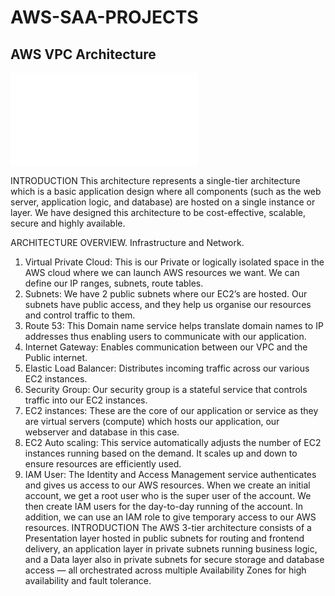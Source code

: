 # AWS-SAA-PROJECTS
## AWS VPC Architecture

![AWS SINGLE TIER ARCHITECTURE](SINGLE-TIER-ARCHITECTURE-GIT.pdf)

INTRODUCTION
This architecture represents a  single-tier architecture which is a basic application design where all components (such as the web server, application logic, and database) are hosted on a single instance or layer. We have designed this architecture to be cost-effective, scalable, secure and highly available. 

ARCHITECTURE OVERVIEW.
Infrastructure and Network.
1.	Virtual Private Cloud: This is our Private or logically isolated space in the AWS cloud where we can launch AWS resources we want. We can define our IP ranges, subnets, route tables.
2.	Subnets: We have 2 public subnets where our EC2’s are hosted. Our subnets have public access, and they help us organise our resources and control traffic to them.
3.	Route 53: This Domain name service helps translate domain names to IP addresses thus enabling users to communicate with our application.
4.	Internet Gateway: Enables communication between our VPC and the Public internet.
5.	Elastic Load Balancer: Distributes incoming traffic across our various EC2 instances.
6.	Security Group: Our security group is a stateful service that controls traffic into our EC2 instances.
7.	EC2 instances: These are the core of our application or service as they are virtual servers (compute) which hosts our application, our webserver and database in this case.
8.	EC2 Auto scaling: This service automatically adjusts the number of EC2 instances running based on the demand. It scales up and down to ensure resources are efficiently used.
9.	IAM User: The Identity and Access Management service authenticates and gives us access to our AWS resources. When we create an initial account, we get a root user who is the super user of the account. We then create IAM users for the day-to-day running of the account. In addition, we can use an IAM role to give temporary access to our AWS resources.
INTRODUCTION 
The AWS 3-tier architecture consists of a Presentation layer hosted in public subnets for routing and 
frontend delivery, an application layer in private subnets running business logic, and a Data layer also in 
private subnets for secure storage and database access — all orchestrated across multiple Availability 
Zones for high availability and fault tolerance.


